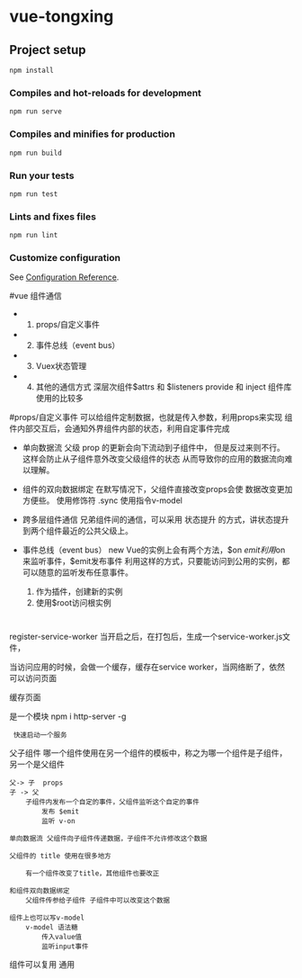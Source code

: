 # vue-tongxing

## Project setup
```
npm install
```

### Compiles and hot-reloads for development
```
npm run serve
```

### Compiles and minifies for production
```
npm run build
```

### Run your tests
```
npm run test
```

### Lints and fixes files
```
npm run lint
```

### Customize configuration
See [Configuration Reference](https://cli.vuejs.org/config/).

#vue 组件通信

- 1. props/自定义事件

- 2. 事件总线（event bus）
	
- 3. Vuex状态管理

- 4. 其他的通信方式
	深层次组件$attrs 和 $listeners
	provide 和 inject 组件库使用的比较多

#props/自定义事件
可以给组件定制数据，也就是传入参数，利用props来实现
组件内部交互后，会通知外界组件内部的状态，利用自定事件完成

- 单向数据流
	父级 prop 的更新会向下流动到子组件中，
	但是反过来则不行。
	这样会防止从子组件意外改变父级组件的状态
	从而导致你的应用的数据流向难以理解。

- 组件的双向数据绑定
	在默写情况下，父组件直接改变props会使
	数据改变更加方便些。
	使用修饰符 .sync
	使用指令v-model

- 跨多层组件通信
    兄弟组件间的通信，可以采用 状态提升 的方式，讲状态提升到两个组件最近的公共父级上。

- 事件总线（event bus）
    new Vue的实例上会有两个方法，$on $emit
    利用$on 来监听事件，$emit发布事件
    利用这样的方式，只要能访问到公用的实例，都可以随意的监听发布任意事件。

    1. 作为插件，创建新的实例
    2. 使用$root访问根实例


#
register-service-worker 
当开启之后，在打包后，生成一个service-worker.js文件，

当访问应用的时候，会做一个缓存，缓存在service worker，当网络断了，依然可以访问页面

缓存页面

是一个模块 
	npm i http-server -g

	 快速启动一个服务


父子组件
	哪一个组件使用在另一个组件的模板中，称之为哪一个组件是子组件，另一个是父组件

	父-> 子  props
	子 -> 父
		子组件内发布一个自定的事件，父组件监听这个自定的事件
			发布 $emit
			监听 v-on

	单向数据流 父组件向子组件传递数据，子组件不允许修改这个数据

	父组件的 title 使用在很多地方 

		有一个组件改变了title，其他组件也要改正

	和组件双向数据绑定
		父组件传参给子组件 子组件中可以改变这个数据

	组件上也可以写v-model
		v-model 语法糖
			传入value值
			监听input事件


组件可以复用 通用    







